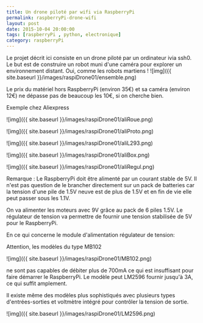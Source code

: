 ```yaml
---
title: Un drone piloté par wifi via RaspberryPi
permalink: raspberryPi-drone-wifi 
layout: post
date: 2015-10-04 20:00:00
tags: [raspberryPi , python, electronique]
category: raspberryPi
---
```


Le projet décrit ici consiste en un drone piloté par un ordinateur ivia ssh0.
Le but est de construire un robot muni d'une caméra pour explorer
un environnement distant. Oui, comme les robots martiens !
![img]({{ site.baseurl }}/images/raspiDrone01/ensemble.png)


Le prix du matériel hors RaspberryPi (environ 35€) et sa caméra (environ 12€)
ne dépasse pas de beaucoup les 10€, si on cherche bien.

Exemple chez Aliexpress 

![img]({{ site.baseurl }}/images/raspiDrone01/aliRoue.png)

![img]({{ site.baseurl }}/images/raspiDrone01/aliProto.png)

![img]({{ site.baseurl }}/images/raspiDrone01/aliL293.png)

![img]({{ site.baseurl }}/images/raspiDrone01/aliBox.png)

![img]({{ site.baseurl }}/images/raspiDrone01/aliRegul.png)

Remarque :
Le RaspberryPi doit être alimenté par un courant stable de 5V.
Il n'est pas question de le brancher directement sur un pack de batteries
car la tension d'une pile de 1.5V neuve est de plus de 1.5V et en fin de vie
elle peut passer sous les 1.1V.

On va alimenter les moteurs avec 9V grâce au pack de
6 piles 1.5V. Le régulateur de tension va permettre de
fournir une tension stabilisée de 5V pour le RaspberryPi. 

En ce qui concerne le module d'alimentation régulateur de tension: 

Attention, les modèles du type MB102

![img]({{ site.baseurl }}/images/raspiDrone01/MB102.png)

ne sont pas capables de débiter plus de 700mA ce qui est insuffisant pour
faire démarrer le RaspberryPi.
Le modèle peut LM2596 fournir jusqu'à 3A, ce qui suffit amplement.

Il existe même des modèles plus sophistiqués avec plusieurs types
d'entrées-sorties et voltmètre intégré pour contrôler la tension de sortie.

![img]({{ site.baseurl }}/images/raspiDrone01/LM2596.png)



